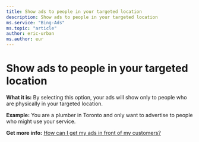 ```yaml
---
title: Show ads to people in your targeted location
description: Show ads to people in your targeted location
ms.service: "Bing-Ads"
ms.topic: "article"
author: eric-urban
ms.author: eur
---
```


# Show ads to people in your targeted location

**What it is:**      By selecting this option, your ads will show only to people who are physically in your targeted location.

**Example:**      You are a plumber in Toronto and only want to advertise to people who might use your service.

**Get more info:**     [How can I get my ads in front of my customers?](../hlp_BA_CONC_Targeting.md)


